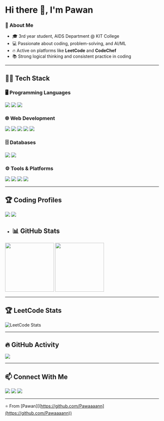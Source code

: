 # Hi there 👋, I'm Pawan  

### 🚀 About Me  
- 🎓 3rd year student, AIDS Department @ KIT College  
- 💻 Passionate about coding, problem-solving, and AI/ML  
- 🔥 Active on platforms like **LeetCode** and **CodeChef**   
- 📚 Strong logical thinking and consistent practice in coding  

---

## 🧑‍💻 Tech Stack  

### 🖥️ Programming Languages  
<p>
  <img src="https://img.shields.io/badge/Python-3776AB?style=for-the-badge&logo=python&logoColor=white"/> 
  <img src="https://img.shields.io/badge/Java-007396?style=for-the-badge&logo=java&logoColor=white"/> 
  <img src="https://img.shields.io/badge/C++-00599C?style=for-the-badge&logo=cplusplus&logoColor=white"/> 
</p>

### 🌐 Web Development  
<p>
  <img src="https://img.shields.io/badge/HTML5-E34F26?style=for-the-badge&logo=html5&logoColor=white"/> 
  <img src="https://img.shields.io/badge/CSS3-1572B6?style=for-the-badge&logo=css3&logoColor=white"/> 
  <img src="https://img.shields.io/badge/JavaScript-F7DF1E?style=for-the-badge&logo=javascript&logoColor=black"/> 
  <img src="https://img.shields.io/badge/React-20232A?style=for-the-badge&logo=react&logoColor=61DAFB"/> 
  <img src="https://img.shields.io/badge/Node.js-339933?style=for-the-badge&logo=node.js&logoColor=white"/> 
</p>

### 🗄️ Databases  
<p>
  <img src="https://img.shields.io/badge/MySQL-4479A1?style=for-the-badge&logo=mysql&logoColor=white"/> 
  <img src="https://img.shields.io/badge/MongoDB-47A248?style=for-the-badge&logo=mongodb&logoColor=white"/> 
</p>

### ⚙️ Tools & Platforms  
<p>
  <img src="https://img.shields.io/badge/Git-F05032?style=for-the-badge&logo=git&logoColor=white"/> 
  <img src="https://img.shields.io/badge/GitHub-181717?style=for-the-badge&logo=github&logoColor=white"/> 
  <img src="https://img.shields.io/badge/VSCode-007ACC?style=for-the-badge&logo=visual-studio-code&logoColor=white"/> 
  <img src="https://img.shields.io/badge/Postman-FF6C37?style=for-the-badge&logo=postman&logoColor=white"/> 
</p>

---

## 🏆 Coding Profiles  

<p>
  <a href="[https://leetcode.com/](https://leetcode.com/u/Pawan1914/)"><img src="https://img.shields.io/badge/LeetCode-FFA116?style=for-the-badge&logo=leetcode&logoColor=black"/></a>
  <a href="[https://www.codechef.com/](https://www.codechef.com/users/pawan72)"><img src="https://img.shields.io/badge/CodeChef-5B4638?style=for-the-badge&logo=codechef&logoColor=white"/></a>
</p>


- ## 📊 GitHub Stats
<p>
  <img height="160" src="https://github-readme-stats.vercel.app/api?username=Pawaaaann&show_icons=true&theme=radical&count_private=true" />
  <img height="160" src="https://github-readme-stats.vercel.app/api/top-langs/?username=Pawaaaann&layout=compact&theme=radical" />
</p>

---

## 🏆 LeetCode Stats
<p>
  <img src="https://leetcard.jacoblin.cool/Pawan1914?theme=dark&ext=heatmap" alt="LeetCode Stats" />
</p>

---

## 🔥 GitHub Activity
<p >
  <img src="https://github-readme-activity-graph.vercel.app/graph?username=Pawaaaann&bg_color=0d1117&color=ff79c6&line=8be9fd&point=50fa7b&area=true&hide_border=false" />
</p>

---


## 📫 Connect With Me  

<p>
  <a href="mailto:kit27.ad37gmail.com"><img src="https://img.shields.io/badge/Email-D14836?style=for-the-badge&logo=gmail&logoColor=white"/></a>
  <a href="[https://linkedin.com/](https://www.linkedin.com/in/pawan-r-98587b292/)"><img src="https://img.shields.io/badge/LinkedIn-0077B5?style=for-the-badge&logo=linkedin&logoColor=white"/></a>
  <a href="https://github.com/Pawaaaann"><img src="https://img.shields.io/badge/GitHub-100000?style=for-the-badge&logo=github&logoColor=white"/></a>
</p>

---

⭐️ From [Pawan][(https://github.com/Pawaaaann](https://github.com/Pawaaaann))
